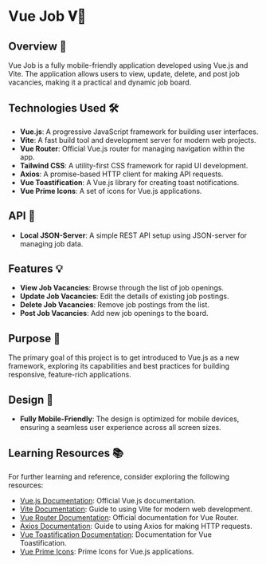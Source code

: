 # Vue Job 𝐕🧳

## Overview 📄

Vue Job is a fully mobile-friendly application developed using Vue.js and Vite. The application allows users to view, update, delete, and post job vacancies, making it a practical and dynamic job board.

## Technologies Used 🛠️

- **Vue.js**: A progressive JavaScript framework for building user interfaces.
- **Vite**: A fast build tool and development server for modern web projects.
- **Vue Router**: Official Vue.js router for managing navigation within the app.
- **Tailwind CSS**: A utility-first CSS framework for rapid UI development.
- **Axios**: A promise-based HTTP client for making API requests.
- **Vue Toastification**: A Vue.js library for creating toast notifications.
- **Vue Prime Icons**: A set of icons for Vue.js applications.

## API 📡

- **Local JSON-Server**: A simple REST API setup using JSON-server for managing job data.

## Features 💡

- **View Job Vacancies**: Browse through the list of job openings.
- **Update Job Vacancies**: Edit the details of existing job postings.
- **Delete Job Vacancies**: Remove job postings from the list.
- **Post Job Vacancies**: Add new job openings to the board.

## Purpose 🎯

The primary goal of this project is to get introduced to Vue.js as a new framework, exploring its capabilities and best practices for building responsive, feature-rich applications.

## Design 🎨

- **Fully Mobile-Friendly**: The design is optimized for mobile devices, ensuring a seamless user experience across all screen sizes.

## Learning Resources 📚

For further learning and reference, consider exploring the following resources:

- [Vue.js Documentation](https://vuejs.org/v2/guide/): Official Vue.js documentation.
- [Vite Documentation](https://vitejs.dev/guide/): Guide to using Vite for modern web development.
- [Vue Router Documentation](https://router.vuejs.org/): Official documentation for Vue Router.
- [Axios Documentation](https://axios-http.com/docs/intro): Guide to using Axios for making HTTP requests.
- [Vue Toastification Documentation](https://vue-toastification.maronato.dev/): Documentation for Vue Toastification.
- [Vue Prime Icons](https://www.primefaces.org/primeicons/): Prime Icons for Vue.js applications.
